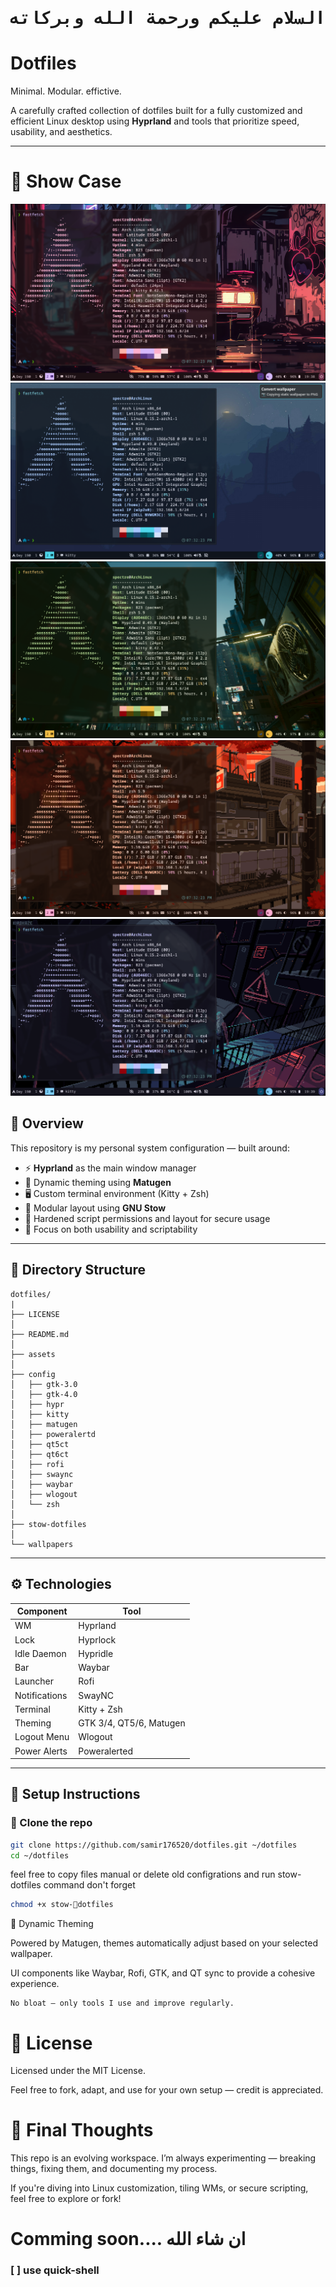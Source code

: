 <div align="center" dir="rtl">
  <h1><pre>السلام عليكم ورحمة الله وبركاته</h1> </pre>
</div>

# Dotfiles

Minimal. Modular. effictive.

A carefully crafted collection of dotfiles built for a fully customized and efficient Linux desktop using **Hyprland** and tools that prioritize speed, usability, and aesthetics.

---

# 🎨 Show Case

![Screenshot](assets/pre5.png)
![Screenshot](assets/pre2.png)
![Screenshot](assets/pre1.png)
![Screenshot](assets/pre3.png)
![Screenshot](assets/pre4.png)

## 🧭 Overview

This repository is my personal system configuration — built around:

- ⚡ **Hyprland** as the main window manager
- 🎨 Dynamic theming using **Matugen**
- 🖥️ Custom terminal environment (Kitty + Zsh)
- 🧩 Modular layout using **GNU Stow**
- 🔐 Hardened script permissions and layout for secure usage
- 🎯 Focus on both usability and scriptability

---

## 📂 Directory Structure
```
dotfiles/
|
├── LICENSE
│ 
├── README.md
│ 
├── assets
│ 
├── config
│   ├── gtk-3.0
│   ├── gtk-4.0
│   ├── hypr
│   ├── kitty
│   ├── matugen
│   ├── poweralertd
│   ├── qt5ct
│   ├── qt6ct
│   ├── rofi
│   ├── swaync
│   ├── waybar
│   ├── wlogout
│   └── zsh
│ 
├── stow-dotfiles 
│ 
└── wallpapers
```
---

## ⚙️ Technologies

| Component       | Tool             |
|----------------|------------------|
| WM             | Hyprland         |
| Lock           | Hyprlock         |
| Idle Daemon    | Hypridle         |
| Bar            | Waybar           |
| Launcher       | Rofi             |
| Notifications  | SwayNC           |
| Terminal       | Kitty + Zsh      |
| Theming        | GTK 3/4, QT5/6, Matugen |
| Logout Menu    | Wlogout          |
| Power Alerts   | Poweralerted     |

---

## 🚀 Setup Instructions

### 🧱 Clone the repo

```bash
git clone https://github.com/samir176520/dotfiles.git ~/dotfiles
cd ~/dotfiles
```

feel free to copy files manual or delete old configrations and run stow-dotfiles command
don't forget 
``` bash
chmod +x stow-🎨dotfiles
```


🎨 Dynamic Theming

Powered by Matugen, themes automatically adjust based on your selected wallpaper.

UI components like Waybar, Rofi, GTK, and QT sync to provide a cohesive experience.

    No bloat — only tools I use and improve regularly.


# 📄 License

Licensed under the MIT License.

Feel free to fork, adapt, and use for your own setup — credit is appreciated.


# 🧠 Final Thoughts

This repo is an evolving workspace. I’m always experimenting — breaking things, fixing them, and documenting my process.

If you're diving into Linux customization, tiling WMs, or secure scripting, feel free to explore or fork!

# Comming soon.... ان شاء الله
### [ ] use quick-shell
